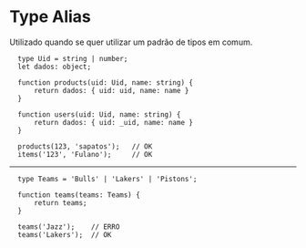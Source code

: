 # Type Alias
Utilizado quando se quer utilizar um padrão de tipos em comum.

      type Uid = string | number;
      let dados: object;

      function products(uid: Uid, name: string) { 
          return dados: { uid: uid, name: name }
      }

      function users(uid: Uid, name: string) { 
          return dados: { uid: _uid, name: name }
      }

      products(123, 'sapatos');   // OK
      items('123', 'Fulano');     // OK
   
---   

      type Teams = 'Bulls' | 'Lakers' | 'Pistons';

      function teams(teams: Teams) {
          return teams;
      }

      teams('Jazz');    // ERRO
      teams('Lakers');  // OK
